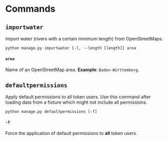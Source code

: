 # Commands

## `importwater`
Import water (rivers with a certain minimum length) from OpenStreetMaps.

```
python manage.py importwater [-l, --length [length]] area
```

#### `area`
Name of an OpenStreetMap area. **Example**: `Baden-Württemberg`.

## `defaultpermissions`
Apply default permissions to all token users. Use this command after
loading data from a fixture which might not include all permissions.

```
python manage.py defaultpermissions [-f]
```

#### `-f`
Force the application of default permissions to **all** token users.
